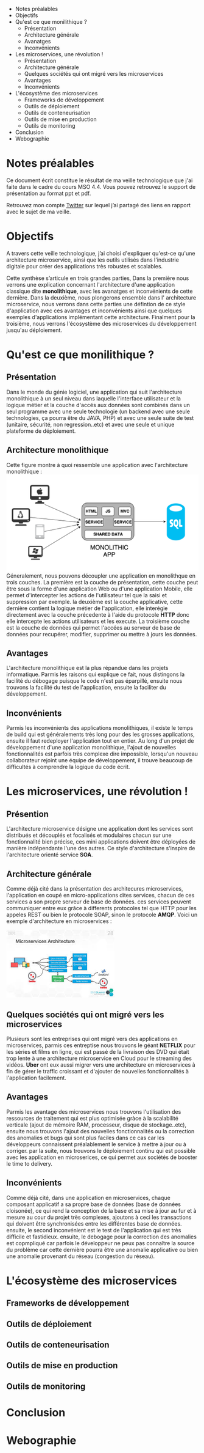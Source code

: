 * Notes préalables
* Objectifs
* Qu'est ce que monilithique ?
  * Présentation
  * Architecture générale
  * Avanatges
  * Inconvénients
* Les microservices, une révolution !
  * Présentation
  * Architecture générale
  * Quelques sociétés qui ont migré vers les microservices
  * Avantages 
  * Inconvénients
* L'écosystème des microservices
  * Frameworks de développement
  * Outils de déploiement
  * Outils de conteneurisation 
  * Outils de mise en production
  * Outils de monitoring
* Conclusion
* Webographie

# Notes préalables
Ce document écrit constitue le résultat de ma veille technologique que j'ai faite dans le cadre du cours MSO 4.4.
Vous pouvez retrouvez le support de présentation au format ppt et pdf.

Retrouvez mon compte [Twitter](https://twitter.com/oualidbouh) sur lequel j’ai partagé des liens en rapport avec le sujet de ma veille.
# Objectifs
A travers cette veille technologique, j’ai choisi d'expliquer qu'est-ce qu'une architecture microservice, ainsi que les outils utilisés dans l'industrie digitale pour créer des applications très robustes et scalables.

Cette synthèse s’articule en trois grandes parties, Dans la première nous verrons une explication concernant l'architecture d'une application classique dite **monolithique**, avec les avanatges et inconvénients de cette dernière.
Dans la deuxième, nous plongerons ensemble dans l' architecture microservice, nous verrons dans cette parties une défintion de ce style d'application avec ces avantages et inconvénients ainsi que quelques exemples d'applications implémentant cette architecture.
Finalment pour la troisième, nous verrons l'écosystème des microservices du développement jusqu'au déploiement.

# Qu'est ce que monilithique ?
## Présentation
Dans le monde du génie logiciel, une application qui suit l'architecture monolithique à un seul niveau dans laquelle l'interface utilisateur et la logique métier et la couche d'accés aux données sont combinés dans un seul programme avec une seule technologie (un backend avec une seule technologies, ça pourra être du JAVA, PHP) et avec une seule suite de test (unitaire, sécurité, non regression..etc) et avec une seule et unique plateforme de déploiement.
## Architecture monolithique
Cette figure montre à quoi ressemble une application avec l'architecture monolithique : 
![architecture monolith](mono_app_architecture.png)
Géneralement, nous pouvons découpler une application en monolithque en trois couches.
La première est la couche de présentation, cette couche peut être sous la forme d'une application Web ou d'une application Mobile, elle permet d'intercepter les actions de l'utilisateur tel que la saisi et suppression par exemple. la deuxième est la couche applicative, cette dernière contient la logique métier de l'application, elle interégie directement avec la couche précedente à l'aide du protocole **HTTP** donc elle intercepte les actions utilisateurs et les execute. La troisième couche est la couche de données qui permet l'accées au serveur de base de données pour recupérer, modifier, supprimer ou mettre à jours les données.
## Avantages
L'architecture monolithique est la plus répandue dans les projets informatique. Parmis les raisons qui explique ce fait, nous distingons la facilité du débogage puisque le code n'est pas éparpillé, ensuite nous trouvons la facilité du test de l'application, ensuite la faciliter du développement.
## Inconvénients
Parmis les inconvénients des applications monolithiques, il existe le temps de build qui est généralements très long pour des les grosses applications, ensuite il faut redeployer l'application tout en entier. Au long d'un projet de développement d'une application monolithique, l'ajout de nouvelles fonctionnalités est parfois très complexe dire impossible, lorsqu'un nouveau collaborateur rejoint une équipe de développement, il trouve beaucoup de difficultés à comprendre la logique du code écrit. 
# Les microservices, une révolution !

## Présention
L'architecture microservice désigne une application dont les services sont distribués et découplés et focalisés et modulaires chacun sur une fonctionnalité bien précise, ces mini applications doivent être déployées de manière indépendante l'une des autres. Ce style d'architecture s'inspire de l'architecture orienté service **SOA**.
## Architecture générale
Comme déjà cité dans la présentation des architecures microservices, l'application en coupé en micro-applications dites services, chacun de ces services a son propre serveur de base de données. ces services peuvent communiquer entre eux grâce à differents protocoles tel que HTTP pour les appeles REST ou bien le protocole SOAP, sinon le protocole **AMQP**.
Voici un exemple d'architecture en microservices :


![architecture monolith](microservices.jpg)
## Quelques sociétés qui ont migré vers les microservices
Plusieurs sont les entreprises qui ont migré vers des applications en microservices, parmis ces entreptise nous trouvons le géant **NETFLIX** pour les séries et films en ligne, qui est passé de la livraison des DVD qui était trop lente à une architecture microservice en Cloud pour le streaming des vidéos. **Uber** ont eux aussi migrer vers une architecture en microservices à fin de gérer le traffic croissant et d'ajouter de nouvelles fonctionnalités à l'application facilement.

## Avantages
Parmis les avantage des microservices nous trouvons l'utilisation des ressources de traitement qui est plus optimisée gràce à la scalabilité verticale (ajout de mémoire RAM, processeur, disque de stockage..etc), ensuite nous trouvons l'ajout des nouvelles fonctionnalités ou la correction des anomalies et bugs qui sont plus faciles dans ce cas car les développeurs connaissent préalablement le service à mettre à jour ou à corriger. par la suite, nous trouvons le déploiement continu qui est possible avec les application en microserices, ce qui permet aux sociétés de booster le time to delivery.

## Inconvénients
Comme déjà cité, dans une application en microservices, chaque composant applicatif a sa propre base de données (base de données cloisonée), ce qui rend la conception de la base et sa mise à jour au fur et à mesure au cour du projet très complexes, ajoutons à ceci les transactions qui doivent être synchronisées entre les différentes base de données. ensuite, le second inconvénient est le test de l'application qui est très difficile et fastidieux. ensuite, le debogage pour la correction des anomalies est copmpliqué car parfois le développeur ne peux pas connaître la source du problème car cette dernière pourra être une anomalie applicative ou bien une anomalie provenant du réseau (congestion du réseau).
# L'écosystème des microservices

## Frameworks de développement

## Outils de déploiement

## Outils de conteneurisation

## Outils de mise en production

## Outils de monitoring

# Conclusion

# Webographie

